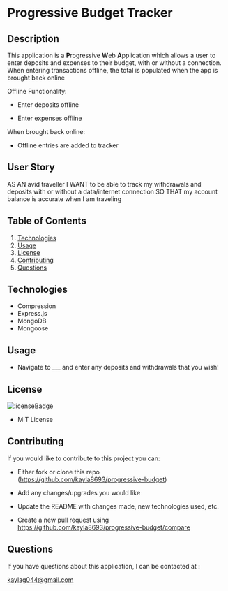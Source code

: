 # Progressive Budget Tracker

## Description
This application is a **P**rogressive **W**eb **A**pplication which allows a user to enter deposits and expenses to their budget, with or without a connection. When entering transactions offline, the total is populated when the app is brought back online


Offline Functionality:

  * Enter deposits offline

  * Enter expenses offline

When brought back online:

  * Offline entries are added to tracker

## User Story
AS AN avid traveller
I WANT to be able to track my withdrawals and deposits with or without a data/internet connection
SO THAT my account balance is accurate when I am traveling

## Table of Contents
1. [Technologies](#technologies)
2. [Usage](#usage)
3. [License](#license)
4. [Contributing](#contributing)
5. [Questions](#questions)

## Technologies
<p id="technologies"></p>

- Compression
- Express.js
- MongoDB
- Mongoose

## Usage
<p id='usage'></p>

- Navigate to ___ and enter any deposits and withdrawals that you wish!

## License
<p id='license'></p>

<img alt='licenseBadge' src='https://img.shields.io/badge/License-MIT License-BLUE'>
  
- MIT License

## Contributing
<p id='contributing'></p>

If you would like to contribute to this project you can:

- Either fork or clone this repo (https://github.com/kayla8693/progressive-budget)

- Add any changes/upgrades you would like

- Update the README with changes made, new technologies used, etc.

- Create a new pull request using https://github.com/kayla8693/progressive-budget/compare

## Questions
<p id='questions'></p>

If you have questions about this application, I can be contacted at :
  
kaylag044@gmail.com